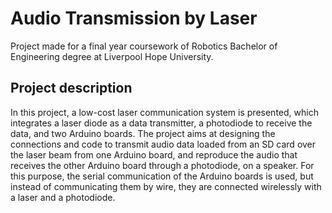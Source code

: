 # Audio Transmission by Laser
Project made for a final year coursework of Robotics Bachelor of Engineering degree at Liverpool Hope University.

## Project description

In this project, a low-cost laser communication system is presented, which integrates a laser diode as a data transmitter, a photodiode to receive the data, and two Arduino boards.
The project aims at designing the connections and code to transmit audio data loaded from an SD card over the laser beam from one Arduino board, and reproduce the audio that receives the other Arduino board through a photodiode, on a speaker. For this purpose, the serial communication of the Arduino boards is used, but instead of communicating them by wire, they are connected wirelessly with a laser and a photodiode.


